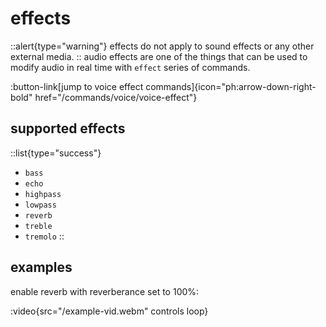 # effects
::alert{type="warning"}
effects do not apply to sound effects or any other external media.
::
audio effects are one of the things that can be used to modify audio in
real time with `effect` series of commands.

:button-link[jump to voice effect commands]{icon="ph:arrow-down-right-bold" href="/commands/voice/voice-effect"}

## supported effects
::list{type="success"}
- `bass`
- `echo`
- `highpass`
- `lowpass`
- `reverb`
- `treble`
- `tremolo`
::

## examples
enable reverb with reverberance set to 100%:

:video{src="/example-vid.webm" controls loop}